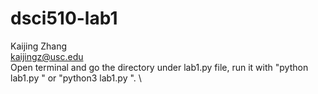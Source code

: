 # dsci510-lab1
Kaijing Zhang \
kaijingz@usc.edu \
Open terminal and go the directory under lab1.py file, run it with "python lab1.py " or "python3 lab1.py ". \
